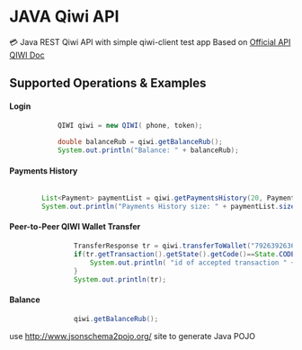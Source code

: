 JAVA Qiwi API
========
:credit_card:
Java REST Qiwi API with simple qiwi-client test app
Based on [Official API QIWI Doc](https://developer.qiwi.com/en/qiwi-wallet-personal/index.html#intro)

Supported Operations & Examples
--------

#### Login

```java
            QIWI qiwi = new QIWI( phone, token);
            
            double balanceRub = qiwi.getBalanceRub();
            System.out.println("Balance: " + balanceRub);
```
#### Payments History

```java
            
        List<Payment> paymentList = qiwi.getPaymentsHistory(20, PaymentHistory.PaymentType.INDEFERENT);
        System.out.println("Payments History size: " + paymentList.size());
```
#### Peer-to-Peer QIWI Wallet Transfer

```java
                TransferResponse tr = qiwi.transferToWallet("79263926369", 100.0d, "Thank you");
                if(tr.getTransaction().getState().getCode()==State.CODE_ACCEPTED){
                    System.out.println( "id of accepted transaction " + tr.getTransaction().getId() );
                }
                System.out.println(tr);
```

#### Balance

```java
                qiwi.getBalanceRub();
```

use http://www.jsonschema2pojo.org/ site to generate Java POJO
